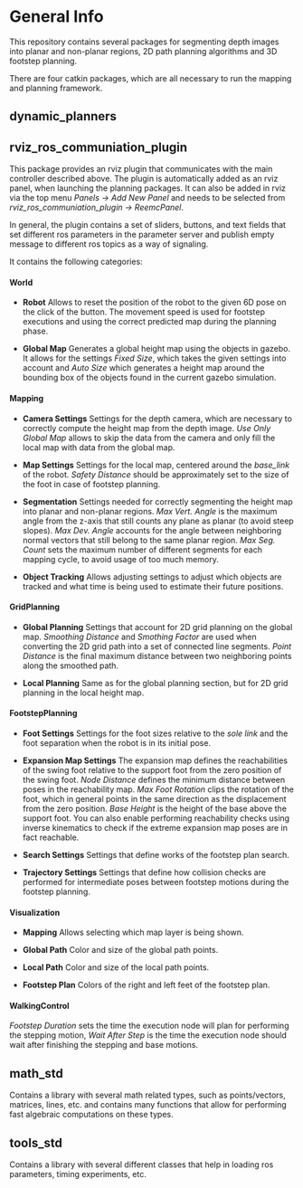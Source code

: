 # General Info

This repository contains several packages for segmenting depth images into planar and non-planar regions, 2D path planning algorithms and 3D footstep planning.

There are four catkin packages, which are all necessary to run the mapping and planning framework.

## dynamic_planners

## rviz_ros_communiation_plugin

This package provides an rviz plugin that communicates with the main controller described above. The plugin is automatically added as an rviz panel, when launching the planning packages. It can also be added in rviz via the top menu *Panels -> Add New Panel* and needs to be selected from *rviz_ros_communiation_plugin -> ReemcPanel*.

In general, the plugin contains a set of sliders, buttons, and text fields that set different ros parameters in the parameter server and publish empty message to different ros topics as a way of signaling.

It contains the following categories:

#### World

* **Robot** Allows to reset the position of the robot to the given 6D pose on the click of the button. The movement speed is used for footstep executions and using the correct predicted map during the planning phase.

* **Global Map** Generates a global height map using the objects in gazebo. It allows for the settings *Fixed Size*, which takes the given settings into account and *Auto Size* which generates a height map around the bounding box of the objects found in the current gazebo simulation.

#### Mapping

* **Camera Settings** Settings for the depth camera, which are necessary to correctly compute the height map from the depth image. *Use Only Global Map* allows to skip the data from the camera and only fill the local map with data from the global map.

* **Map Settings** Settings for the local map, centered around the *base_link* of the robot. *Safety Distance* should be approximately set to the size of the foot in case of footstep planning.

* **Segmentation** Settings needed for correctly segmenting the height map into planar and non-planar regions. *Max Vert. Angle* is the maximum angle from the z-axis that still counts any plane as planar (to avoid steep slopes). *Max Dev. Angle* accounts for the angle between neighboring normal vectors that still belong to the same planar region. *Max Seg. Count* sets the maximum number of different segments for each mapping cycle, to avoid usage of too much memory.

* **Object Tracking** Allows adjusting settings to adjust which objects are tracked and what time is being used to estimate their future positions.

#### GridPlanning

* **Global Planning** Settings that account for 2D grid planning on the global map. *Smoothing Distance* and *Smothing Factor* are used when converting the 2D grid path into a set of connected line segments. *Point Distance* is the final maximum distance between two neighboring points along the smoothed path.

* **Local Planning** Same as for the global planning section, but for 2D grid planning in the local height map.

#### FootstepPlanning

* **Foot Settings** Settings for the foot sizes relative to the *sole link* and the foot separation when the robot is in its initial pose.

* **Expansion Map Settings** The expansion map defines the reachabilities of the swing foot relative to the support foot from the zero position of the swing foot. *Node Distance* defines the minimum distance between poses in the reachability map. *Max Foot Rotation* clips the rotation of the foot, which in general points in the same direction as the displacement from the zero position. *Base Height* is the height of the base above the support foot. You can also enable performing reachability checks using inverse kinematics to check if the extreme expansion map poses are in fact reachable.

* **Search Settings** Settings that define works of the footstep plan search.

* **Trajectory Settings** Settings that define how collision checks are performed for intermediate poses between footstep motions during the footstep planning.

#### Visualization

* **Mapping** Allows selecting which map layer is being shown.

* **Global Path** Color and size of the global path points.

* **Local Path** Color and size of the local path points.

* **Footstep Plan** Colors of the right and left feet of the footstep plan.

#### WalkingControl

*Footstep Duration* sets the time the execution node will plan for performing the stepping motion, *Wait After Step* is the time the execution node should wait after finishing the stepping and base motions.

## math_std

Contains a library with several math related types, such as points/vectors, matrices, lines, etc. and contains many functions that allow for performing fast algebraic computations on these types.

## tools_std

Contains a library with several different classes that help in loading ros parameters, timing experiments, etc. 
